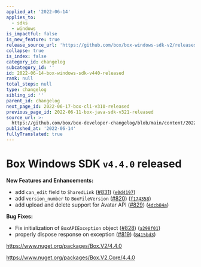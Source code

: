 ```yaml
---
applied_at: '2022-06-14'
applies_to:
  - sdks
  - windows
is_impactful: false
is_new_feature: true
release_source_url: 'https://github.com/box/box-windows-sdk-v2/releases/tag/v4.4.0'
collapse: true
is_index: false
category_id: changelog
subcategory_id: ''
id: 2022-06-14-box-windows-sdk-v440-released
rank: null
total_steps: null
type: changelog
sibling_id: ''
parent_id: changelog
next_page_id: 2022-06-17-box-cli-v310-released
previous_page_id: 2022-06-11-box-java-sdk-v321-released
source_url: >-
  https://github.com/box/box-developer-changelog/blob/main/content/2022/06-14-box-windows-sdk-v440-released.md
published_at: '2022-06-14'
fullyTranslated: true
---
```

# Box Windows SDK `v4.4.0` released

**New Features and Enhancements:**

* add `can_edit` field to `SharedLink` ([#831][1]) ([`e0d4197`][2])
* add `version_number` to `BoxFileVersion` ([#820][3]) ([`f174358`][4])
* add upload and delete support for Avatar API ([#829][5]) ([`4dcb84a`][6])

**Bug Fixes:**

* Fix initialization of `BoxAPIException` object ([#828][7]) ([`a298f01`][8])
* properly dispose response on exception ([#819][9]) ([`8415bd3`][10])

<https://www.nuget.org/packages/Box.V2/4.4.0>

<https://www.nuget.org/packages/Box.V2.Core/4.4.0>

[1]: https://github.com/box/box-windows-sdk-v2/issues/831

[2]: https://github.com/box/box-windows-sdk-v2/commit/e0d4197070db0dbd947f4a51a6bbb1e01c0b0cdf

[3]: https://github.com/box/box-windows-sdk-v2/issues/820

[4]: https://github.com/box/box-windows-sdk-v2/commit/f174358973caefc9262df480208341fd8233dc7f

[5]: https://github.com/box/box-windows-sdk-v2/issues/829

[6]: https://github.com/box/box-windows-sdk-v2/commit/4dcb84ade78d6bd0bc621ff2ed7f5f886486858a

[7]: https://github.com/box/box-windows-sdk-v2/issues/828

[8]: https://github.com/box/box-windows-sdk-v2/commit/a298f01187f84200825ec6ed4748fe8bbd717d11

[9]: https://github.com/box/box-windows-sdk-v2/issues/819

[10]: https://github.com/box/box-windows-sdk-v2/commit/8415bd3dbe42910b99f99535247a26f8d8e645c1
